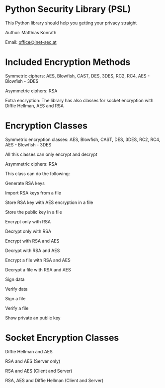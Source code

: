 # Python Security Library (PSL)
This Python library should help you getting your privacy straight

Author: Matthias Konrath

Email:  office@inet-sec.at

# Included Encryption Methods
Symmetric ciphers:
AES, Blowfish, CAST, DES, 3DES, RC2, RC4, AES - Blowfish - 3DES

Asymmetric ciphers:
RSA

Extra encryption:
The library has also classes for socket encryption with Diffie Hellman, AES and RSA

# Encryption Classes
Symmetric encryption classes:
AES, Blowfish, CAST, DES, 3DES, RC2, RC4, AES - Blowfish - 3DES

All this classes can only encrypt and decrypt

Asymmetric ciphers:
RSA

This class can do the following:

Generate RSA keys

Import RSA keys from a file

Store RSA key with AES encryption in a file

Store the public key in a file

Encrypt only with RSA

Decrypt only with RSA

Encrypt with RSA and AES

Decrypt with RSA and AES

Encrypt a file with RSA and AES

Decrypt a file with RSA and AES

Sign data

Verify data

Sign a file

Verify a file

Show private an public key

# Socket Encryption Classes
Diffie Hellman and AES

RSA and AES (Server only)

RSA and AES (Client and Server)

RSA, AES and Diffie Hellman (Client and Server)
